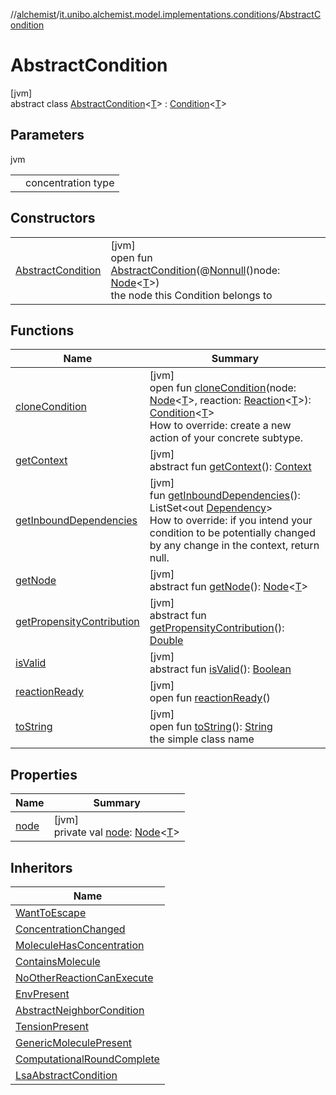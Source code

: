 //[alchemist](../../../index.md)/[it.unibo.alchemist.model.implementations.conditions](../index.md)/[AbstractCondition](index.md)

# AbstractCondition

[jvm]\
abstract class [AbstractCondition](index.md)<[T](index.md)> : [Condition](../../it.unibo.alchemist.model.interfaces/-condition/index.md)<[T](../../it.unibo.alchemist.model.implementations.layers/-uniform-layer/index.md)>

## Parameters

jvm

| | |
|---|---|
| <T> | concentration type |

## Constructors

| | |
|---|---|
| [AbstractCondition](-abstract-condition.md) | [jvm]<br>open fun [AbstractCondition](-abstract-condition.md)(@[Nonnull](https://docs.oracle.com/javase/8/docs/api/javax/annotation/Nonnull.html)()node: [Node](../../it.unibo.alchemist.model.interfaces/-node/index.md)<[T](../../it.unibo.alchemist.model.implementations.layers/-uniform-layer/index.md)>)<br>the node this Condition belongs to |

## Functions

| Name | Summary |
|---|---|
| [cloneCondition](clone-condition.md) | [jvm]<br>open fun [cloneCondition](clone-condition.md)(node: [Node](../../it.unibo.alchemist.model.interfaces/-node/index.md)<[T](../../it.unibo.alchemist.model.implementations.layers/-uniform-layer/index.md)>, reaction: [Reaction](../../it.unibo.alchemist.model.interfaces/-reaction/index.md)<[T](../../it.unibo.alchemist.model.implementations.layers/-uniform-layer/index.md)>): [Condition](../../it.unibo.alchemist.model.interfaces/-condition/index.md)<[T](../../it.unibo.alchemist.model.implementations.layers/-uniform-layer/index.md)><br>How to override: create a new action of your concrete subtype. |
| [getContext](../../it.unibo.alchemist.model.interfaces/-condition/get-context.md) | [jvm]<br>abstract fun [getContext](../../it.unibo.alchemist.model.interfaces/-condition/get-context.md)(): [Context](../../it.unibo.alchemist.model.interfaces/-context/index.md) |
| [getInboundDependencies](get-inbound-dependencies.md) | [jvm]<br>fun [getInboundDependencies](get-inbound-dependencies.md)(): ListSet<out [Dependency](../../it.unibo.alchemist.model.interfaces/-dependency/index.md)><br>How to override: if you intend your condition to be potentially changed by any change in the context, return null. |
| [getNode](../../it.unibo.alchemist.model.interfaces/-condition/get-node.md) | [jvm]<br>abstract fun [getNode](../../it.unibo.alchemist.model.interfaces/-condition/get-node.md)(): [Node](../../it.unibo.alchemist.model.interfaces/-node/index.md)<[T](../../it.unibo.alchemist.model.implementations.layers/-uniform-layer/index.md)> |
| [getPropensityContribution](../../it.unibo.alchemist.model.interfaces/-condition/get-propensity-contribution.md) | [jvm]<br>abstract fun [getPropensityContribution](../../it.unibo.alchemist.model.interfaces/-condition/get-propensity-contribution.md)(): [Double](https://kotlinlang.org/api/latest/jvm/stdlib/kotlin/-double/index.html) |
| [isValid](../../it.unibo.alchemist.model.interfaces/-condition/is-valid.md) | [jvm]<br>abstract fun [isValid](../../it.unibo.alchemist.model.interfaces/-condition/is-valid.md)(): [Boolean](https://kotlinlang.org/api/latest/jvm/stdlib/kotlin/-boolean/index.html) |
| [reactionReady](../../it.unibo.alchemist.model.interfaces/-condition/reaction-ready.md) | [jvm]<br>open fun [reactionReady](../../it.unibo.alchemist.model.interfaces/-condition/reaction-ready.md)() |
| [toString](to-string.md) | [jvm]<br>open fun [toString](to-string.md)(): [String](https://docs.oracle.com/javase/8/docs/api/java/lang/String.html)<br>the simple class name |

## Properties

| Name | Summary |
|---|---|
| [node](node.md) | [jvm]<br>private val [node](node.md): [Node](../../it.unibo.alchemist.model.interfaces/-node/index.md)<[T](../../it.unibo.alchemist.model.implementations.layers/-uniform-layer/index.md)> |

## Inheritors

| Name |
|---|
| [WantToEscape](../-want-to-escape/index.md) |
| [ConcentrationChanged](../-concentration-changed/index.md) |
| [MoleculeHasConcentration](../-molecule-has-concentration/index.md) |
| [ContainsMolecule](../-contains-molecule/index.md) |
| [NoOtherReactionCanExecute](../-no-other-reaction-can-execute/index.md) |
| [EnvPresent](../-env-present/index.md) |
| [AbstractNeighborCondition](../-abstract-neighbor-condition/index.md) |
| [TensionPresent](../-tension-present/index.md) |
| [GenericMoleculePresent](../-generic-molecule-present/index.md) |
| [ComputationalRoundComplete](../-computational-round-complete/index.md) |
| [LsaAbstractCondition](../-lsa-abstract-condition/index.md) |
